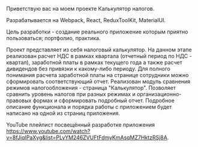 Приветствую вас на моем проекте Калькулятор налогов.

Разрабатывается на Webpack, React, ReduxToolKit, MaterialUI.

Цель разработки - создание реального приложение которым приятно пользоваться; портфолио, практика.

Проект представляет из себя налоговый калькулятор. На данном этапе реализован расчет НДС в рамках квартала (отчетный период по НДС - квартал), заработной платы в рамках текущего года а также расчет дивидендов без привязки к какому-либо периоду. Для полного понимания расчета заработной платы на странице сотрудники можно сформировать соответствующий отчет. Реализован модуль сравнения режимов налогообложения - страница "Калькулятор". Позволяет сравнить уровень налогов при разных режимах и организационно-правовых формах и сформировать подробный отчет. Подробное описание функционала и порядка работы с приложением будет написано на одной из страниц приложения. 

YouTube плейлист посвещённый разработке приложения https://www.youtube.com/watch?v=8fJiqIPaXyg&list=PLyYM246ZVUFtFdmyKmAsqMZ7HktzRSj8A.
